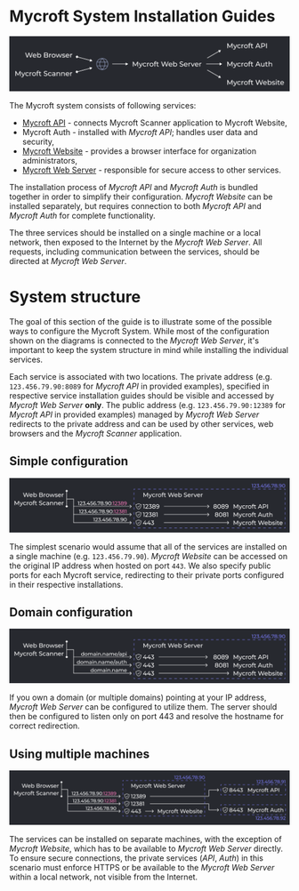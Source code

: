 # Mycroft System Installation Guides

![System structure](./img/system-structure.png 'System structure')

The Mycroft system consists of following services:

- [Mycroft API](./mycroft-api) - connects Mycroft Scanner application to Mycroft Website,
- Mycroft Auth - installed with _Mycroft API_; handles user data and security,
- [Mycroft Website](./mycroft-website) - provides a browser interface for organization administrators,
- [Mycroft Web Server](./mycroft-web-server) - responsible for secure access to other services.

The installation process of _Mycroft API_ and _Mycroft Auth_ is bundled together in order to simplify their configuration.
_Mycroft Website_ can be installed separately, but requires connection to both _Mycroft API_ and _Mycroft Auth_ for complete functionality.

The three services should be installed on a single machine or a local network, then exposed to the Internet by the _Mycroft Web Server_.
All requests, including communication between the services, should be directed at _Mycroft Web Server_.

# System structure

The goal of this section of the guide is to illustrate some of the possible ways to configure the Mycroft System.
While most of the configuration shown on the diagrams is connected to the _Mycroft Web Server_, it's important to keep the system structure in mind while installing the individual services.

Each service is associated with two locations.
The private address (e.g. `123.456.79.90:8089` for _Mycroft API_ in provided examples), specified in respective service installation guides should be visible and accessed by _Mycroft Web Server_ **only**.
The public address (e.g. `123.456.79.90:12389` for _Mycroft API_ in provided examples) managed by _Mycroft Web Server_ redirects to the private address and can be used by other services, web browsers and the _Mycroft Scanner_ application.

## Simple configuration

![Simple configuration](./img/system-simple.png 'Simple configuration')

The simplest scenario would assume that all of the services are installed on a single machine (e.g. `123.456.79.90`).
_Mycroft Website_ can be accessed on the original IP address when hosted on port `443`.
We also specify public ports for each Mycroft service, redirecting to their private ports configured in their respective installations.

## Domain configuration

![Domain configuration](./img/system-domain.png 'Domain configuration')

If you own a domain (or multiple domains) pointing at your IP address, _Mycroft Web Server_ can be configured to utilize them.
The server should then be configured to listen only on port 443 and resolve the hostname for correct redirection.

## Using multiple machines

![Multiserver configuration](./img/system-multiple.png 'Multiserver configuration')

The services can be installed on separate machines, with the exception of _Mycroft Website_, which has to be available to _Mycroft Web Server_ directly.
To ensure secure connections, the private services (_API_, _Auth_) in this scenario must enforce HTTPS or be available to the _Mycroft Web Server_ within a local network, not visible from the Internet.
